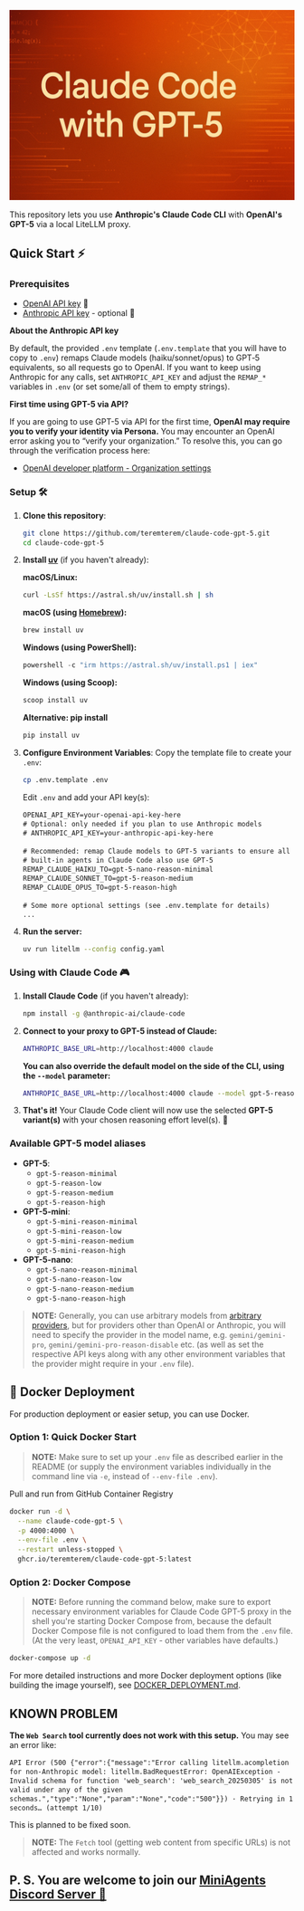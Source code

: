 ![Claude Code with GPT-5](claude-code-gpt-5.jpeg)

This repository lets you use **Anthropic's Claude Code CLI** with **OpenAI's GPT-5** via a local LiteLLM proxy.

## Quick Start ⚡

### Prerequisites

- [OpenAI API key](https://platform.openai.com/settings/organization/api-keys) 🔑
- [Anthropic API key](https://console.anthropic.com/settings/keys) - optional 🔑

**About the Anthropic API key**

By default, the provided `.env` template (`.env.template` that you will have to copy to `.env`) remaps Claude models (haiku/sonnet/opus) to GPT‑5 equivalents, so all requests go to OpenAI. If you want to keep using Anthropic for any calls, set `ANTHROPIC_API_KEY` and adjust the `REMAP_*` variables in `.env` (or set some/all of them to empty strings).

**First time using GPT-5 via API?**

If you are going to use GPT-5 via API for the first time, **OpenAI may require you to verify your identity via Persona.** You may encounter an OpenAI error asking you to “verify your organization.” To resolve this, you can go through the verification process here:
- [OpenAI developer platform - Organization settings](https://platform.openai.com/settings/organization/general)

### Setup 🛠️

1. **Clone this repository**:
   ```bash
   git clone https://github.com/teremterem/claude-code-gpt-5.git
   cd claude-code-gpt-5
   ```

2. **Install [uv](https://docs.astral.sh/uv/)** (if you haven't already):

   **macOS/Linux:**
   ```bash
   curl -LsSf https://astral.sh/uv/install.sh | sh
   ```

   **macOS (using [Homebrew](https://brew.sh/)):**
   ```bash
   brew install uv
   ```

   **Windows (using PowerShell):**
   ```powershell
   powershell -c "irm https://astral.sh/uv/install.ps1 | iex"
   ```

   **Windows (using Scoop):**
   ```bash
   scoop install uv
   ```

   **Alternative: pip install**
   ```bash
   pip install uv
   ```

3. **Configure Environment Variables**:
   Copy the template file to create your `.env`:
   ```bash
   cp .env.template .env
   ```
   Edit `.env` and add your API key(s):
   ```dotenv
   OPENAI_API_KEY=your-openai-api-key-here
   # Optional: only needed if you plan to use Anthropic models
   # ANTHROPIC_API_KEY=your-anthropic-api-key-here

   # Recommended: remap Claude models to GPT‑5 variants to ensure all
   # built-in agents in Claude Code also use GPT‑5
   REMAP_CLAUDE_HAIKU_TO=gpt-5-nano-reason-minimal
   REMAP_CLAUDE_SONNET_TO=gpt-5-reason-medium
   REMAP_CLAUDE_OPUS_TO=gpt-5-reason-high

   # Some more optional settings (see .env.template for details)
   ...
   ```

4. **Run the server:**
   ```bash
   uv run litellm --config config.yaml
   ```

### Using with Claude Code 🎮

1. **Install Claude Code** (if you haven't already):
   ```bash
   npm install -g @anthropic-ai/claude-code
   ```

2. **Connect to your proxy to GPT-5 instead of Claude:**
   ```bash
   ANTHROPIC_BASE_URL=http://localhost:4000 claude
   ```

   **You can also override the default model on the side of the CLI, using the `--model` parameter:**
   ```bash
   ANTHROPIC_BASE_URL=http://localhost:4000 claude --model gpt-5-reason-medium
   ```

3. **That's it!** Your Claude Code client will now use the selected **GPT-5 variant(s)** with your chosen reasoning effort level(s). 🎯

### Available GPT-5 model aliases

- **GPT-5**:
   - `gpt-5-reason-minimal`
   - `gpt-5-reason-low`
   - `gpt-5-reason-medium`
   - `gpt-5-reason-high`
- **GPT-5-mini**:
   - `gpt-5-mini-reason-minimal`
   - `gpt-5-mini-reason-low`
   - `gpt-5-mini-reason-medium`
   - `gpt-5-mini-reason-high`
- **GPT-5-nano**:
   - `gpt-5-nano-reason-minimal`
   - `gpt-5-nano-reason-low`
   - `gpt-5-nano-reason-medium`
   - `gpt-5-nano-reason-high`

> **NOTE:** Generally, you can use arbitrary models from [arbitrary providers](https://docs.litellm.ai/docs/providers), but for providers other than OpenAI or Anthropic, you will need to specify the provider in the model name, e.g. `gemini/gemini-pro`, `gemini/gemini-pro-reason-disable` etc. (as well as set the respective API keys along with any other environment variables that the provider might require in your `.env` file).

## 🐳 Docker Deployment

For production deployment or easier setup, you can use Docker.

### Option 1: Quick Docker Start

> **NOTE:** Make sure to set up your `.env` file as described earlier in the README (or supply the environment variables individually in the command line via `-e`, instead of `--env-file .env`).

Pull and run from GitHub Container Registry
```bash
docker run -d \
  --name claude-code-gpt-5 \
  -p 4000:4000 \
  --env-file .env \
  --restart unless-stopped \
  ghcr.io/teremterem/claude-code-gpt-5:latest
```

### Option 2: Docker Compose

> **NOTE:** Before running the command below, make sure to export necessary environment variables for Claude Code GPT-5 proxy in the shell you're starting Docker Compose from, because the default Docker Compose file is not configured to load them from the `.env` file. (At the very least, `OPENAI_API_KEY` - other variables have defaults.)

```bash
docker-compose up -d
```

For more detailed instructions and more Docker deployment options (like building the image yourself), see [DOCKER_DEPLOYMENT.md](DOCKER_DEPLOYMENT.md).

## KNOWN PROBLEM

**The `Web Search` tool currently does not work with this setup.** You may see an error like:

```text
API Error (500 {"error":{"message":"Error calling litellm.acompletion for non-Anthropic model: litellm.BadRequestError: OpenAIException - Invalid schema for function 'web_search': 'web_search_20250305' is not valid under any of the given schemas.","type":"None","param":"None","code":"500"}}) · Retrying in 1 seconds… (attempt 1/10)
```

This is planned to be fixed soon.

> **NOTE:** The `Fetch` tool (getting web content from specific URLs) is not affected and works normally.

## P. S. You are welcome to join our [MiniAgents Discord Server 👥](https://discord.gg/ptSvVnbwKt)
